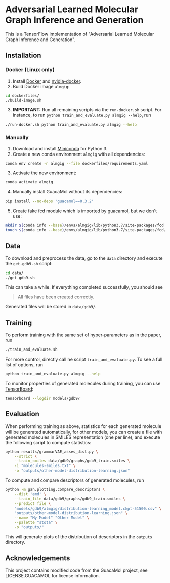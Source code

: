 # Adversarial Learned Molecular Graph Inference and Generation

This is a TensorFlow implementation of "Adversarial Learned Molecular Graph Inference and Generation".

## Installation

### Docker (Linux only)

1. Install [Docker](https://docs.docker.com/install/) and [nvidia-docker](https://github.com/NVIDIA/nvidia-docker).
2. Build Docker image `almgig`:
```bash
cd dockerfiles/
./build-image.sh
```
3. **IMPORTANT:** Run all remaining scripts via the `run-docker.sh` script.
For instance, to run `python train_and_evaluate.py almgig --help`, run
```bash
./run-docker.sh python train_and_evaluate.py almgig --help
```

### Manually

1. Download and install [Miniconda](https://conda.io/en/latest/miniconda.html)
for Python 3.
2. Create a new conda environment `almgig` with all dependencies:
```bash
conda env create -n almgig --file dockerfiles/requirements.yaml
```

3. Activate the new environment:
```bash
conda activate almgig
```

4. Manually install GuacaMol without its dependencies:
```bash
pip install --no-deps 'guacamol==0.3.2'
```

5. Create fake fcd module which is imported by guacamol, but we don't use:
```bash
mkdir $(conda info --base)/envs/almgig/lib/python3.7/site-packages/fcd
touch $(conda info --base)/envs/almgig/lib/python3.7/site-packages/fcd/__init__.py
```

## Data

To download and preprocess the data, go to the `data` directory and
execute the `get-gdb9.sh` script:
```bash
cd data/
./get-gdb9.sh
```

This can take a while. If everything completed successfully, you should see

> All files have been created correctly.

Generated files will be stored in `data/gdb9/`.


## Training

To perform training with the same set of hyper-parameters as in the paper, run
```bash
./train_and_evaluate.sh
```

For more control, directly call he script `train_and_evaluate.py`. To see a full list
of options, run
```bash
python train_and_evaluate.py almgig --help
```

To monitor properties of generated molecules during training,
you can use [TensorBoard](https://www.tensorflow.org/tensorboard):
```bash
tensorboard --logdir models/gdb9/
```

## Evaluation

When performing training as above, statistics for each generated molecule will
be generated automatically, for other models, you can create a file with generated molecules
in SMILES representation (one per line), and execute the following script
to compute statistics:

```bash
python results/grammarVAE_asses_dist.py \
	--strict \
	--train_smiles data/gdb9/graphs/gdb9_train.smiles \
	-i "molecules-smiles.txt" \
	-o "outputs/other-model-distribution-learning.json"
```

To compute and compare descriptors of generated molecules, run

```bash
python -m gan.plotting.compare_descriptors \
    --dist 'emd' \
    --train_file data/gdb9/graphs/gdb9_train.smiles \
    --predict_file \
    "models/gdb9/almgig/distribution-learning_model.ckpt-51500.csv" \
    "outputs/other-model-distribution-learning.json" \
    --name "My Model" "Other Model" \
    --palette "stota" \
    -o "outputs/"
```

This will generate plots of the distribution of descriptors in the
`outputs` directory.

## Acknowledgements

This project contains modified code from the GuacaMol project, see
LICENSE.GUACAMOL for license information.